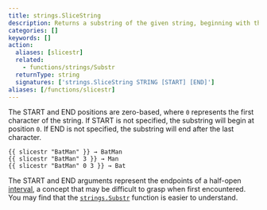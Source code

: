```yaml
---
title: strings.SliceString
description: Returns a substring of the given string, beginning with the start position and ending before the end position.
categories: []
keywords: []
action:
  aliases: [slicestr]
  related:
    - functions/strings/Substr
  returnType: string
  signatures: ['strings.SliceString STRING [START] [END]']
aliases: [/functions/slicestr]
---
```


The START and END positions are zero-based, where `0` represents the first character of the string. If START is not specified, the substring will begin at position `0`. If END is not specified, the substring will end after the last character.

```go-html-template
{{ slicestr "BatMan" }} → BatMan
{{ slicestr "BatMan" 3 }} → Man
{{ slicestr "BatMan" 0 3 }} → Bat
```

The START and END arguments represent the endpoints of a half-open [interval](g), a concept that may be difficult to grasp when first encountered. You may find that the [`strings.Substr`] function is easier to understand.

[`strings.Substr`]: /functions/strings/substr/
